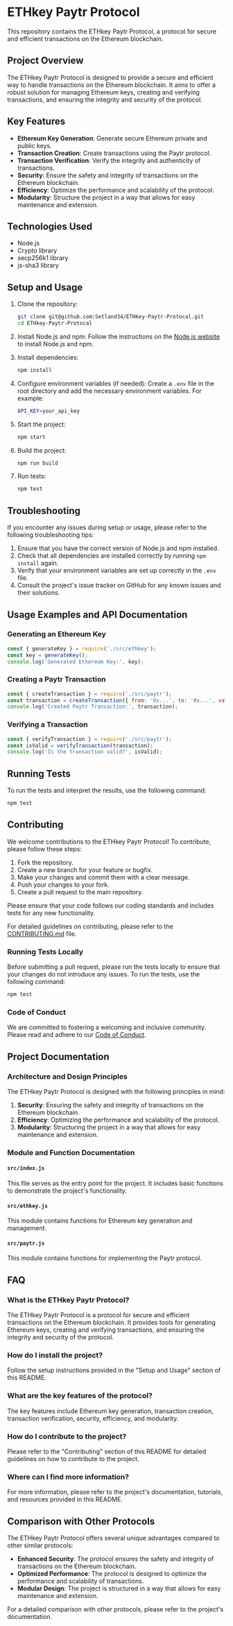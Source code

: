 # ETHkey Paytr Protocol

This repository contains the ETHkey Paytr Protocol, a protocol for secure and efficient transactions on the Ethereum blockchain.

## Project Overview

The ETHkey Paytr Protocol is designed to provide a secure and efficient way to handle transactions on the Ethereum blockchain. It aims to offer a robust solution for managing Ethereum keys, creating and verifying transactions, and ensuring the integrity and security of the protocol.

## Key Features

- **Ethereum Key Generation**: Generate secure Ethereum private and public keys.
- **Transaction Creation**: Create transactions using the Paytr protocol.
- **Transaction Verification**: Verify the integrity and authenticity of transactions.
- **Security**: Ensure the safety and integrity of transactions on the Ethereum blockchain.
- **Efficiency**: Optimize the performance and scalability of the protocol.
- **Modularity**: Structure the project in a way that allows for easy maintenance and extension.

## Technologies Used

- Node.js
- Crypto library
- secp256k1 library
- js-sha3 library

## Setup and Usage

1. Clone the repository:
   ```sh
   git clone git@github.com:Setland34/ETHkey-Paytr-Protocal.git
   cd ETHkey-Paytr-Protocal
   ```

2. Install Node.js and npm:
   Follow the instructions on the [Node.js website](https://nodejs.org/) to install Node.js and npm.

3. Install dependencies:
   ```sh
   npm install
   ```

4. Configure environment variables (if needed):
   Create a `.env` file in the root directory and add the necessary environment variables. For example:
   ```sh
   API_KEY=your_api_key
   ```

5. Start the project:
   ```sh
   npm start
   ```

6. Build the project:
   ```sh
   npm run build
   ```

7. Run tests:
   ```sh
   npm test
   ```

## Troubleshooting

If you encounter any issues during setup or usage, please refer to the following troubleshooting tips:

1. Ensure that you have the correct version of Node.js and npm installed.
2. Check that all dependencies are installed correctly by running `npm install` again.
3. Verify that your environment variables are set up correctly in the `.env` file.
4. Consult the project's issue tracker on GitHub for any known issues and their solutions.

## Usage Examples and API Documentation

### Generating an Ethereum Key

```js
const { generateKey } = require('./src/ethkey');
const key = generateKey();
console.log('Generated Ethereum Key:', key);
```

### Creating a Paytr Transaction

```js
const { createTransaction } = require('./src/paytr');
const transaction = createTransaction({ from: '0x...', to: '0x...', value: 100 });
console.log('Created Paytr Transaction:', transaction);
```

### Verifying a Transaction

```js
const { verifyTransaction } = require('./src/paytr');
const isValid = verifyTransaction(transaction);
console.log('Is the transaction valid?', isValid);
```

## Running Tests

To run the tests and interpret the results, use the following command:
```sh
npm test
```

## Contributing

We welcome contributions to the ETHkey Paytr Protocol! To contribute, please follow these steps:

1. Fork the repository.
2. Create a new branch for your feature or bugfix.
3. Make your changes and commit them with a clear message.
4. Push your changes to your fork.
5. Create a pull request to the main repository.

Please ensure that your code follows our coding standards and includes tests for any new functionality.

For detailed guidelines on contributing, please refer to the [CONTRIBUTING.md](CONTRIBUTING.md) file.

### Running Tests Locally

Before submitting a pull request, please run the tests locally to ensure that your changes do not introduce any issues. To run the tests, use the following command:
```sh
npm test
```

### Code of Conduct

We are committed to fostering a welcoming and inclusive community. Please read and adhere to our [Code of Conduct](CODE_OF_CONDUCT.md).

## Project Documentation

### Architecture and Design Principles

The ETHkey Paytr Protocol is designed with the following principles in mind:

1. **Security**: Ensuring the safety and integrity of transactions on the Ethereum blockchain.
2. **Efficiency**: Optimizing the performance and scalability of the protocol.
3. **Modularity**: Structuring the project in a way that allows for easy maintenance and extension.

### Module and Function Documentation

#### `src/index.js`

This file serves as the entry point for the project. It includes basic functions to demonstrate the project's functionality.

#### `src/ethkey.js`

This module contains functions for Ethereum key generation and management.

#### `src/paytr.js`

This module contains functions for implementing the Paytr protocol.

## FAQ

### What is the ETHkey Paytr Protocol?

The ETHkey Paytr Protocol is a protocol for secure and efficient transactions on the Ethereum blockchain. It provides tools for generating Ethereum keys, creating and verifying transactions, and ensuring the integrity and security of the protocol.

### How do I install the project?

Follow the setup instructions provided in the "Setup and Usage" section of this README.

### What are the key features of the protocol?

The key features include Ethereum key generation, transaction creation, transaction verification, security, efficiency, and modularity.

### How do I contribute to the project?

Please refer to the "Contributing" section of this README for detailed guidelines on how to contribute to the project.

### Where can I find more information?

For more information, please refer to the project's documentation, tutorials, and resources provided in this README.

## Comparison with Other Protocols

The ETHkey Paytr Protocol offers several unique advantages compared to other similar protocols:

- **Enhanced Security**: The protocol ensures the safety and integrity of transactions on the Ethereum blockchain.
- **Optimized Performance**: The protocol is designed to optimize the performance and scalability of transactions.
- **Modular Design**: The project is structured in a way that allows for easy maintenance and extension.

For a detailed comparison with other protocols, please refer to the project's documentation.
